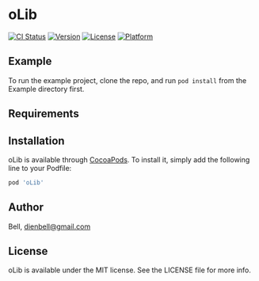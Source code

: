 # oLib

[![CI Status](https://img.shields.io/travis/Bell/oLib.svg?style=flat)](https://travis-ci.org/Bell/oLib)
[![Version](https://img.shields.io/cocoapods/v/oLib.svg?style=flat)](https://cocoapods.org/pods/oLib)
[![License](https://img.shields.io/cocoapods/l/oLib.svg?style=flat)](https://cocoapods.org/pods/oLib)
[![Platform](https://img.shields.io/cocoapods/p/oLib.svg?style=flat)](https://cocoapods.org/pods/oLib)

## Example

To run the example project, clone the repo, and run `pod install` from the Example directory first.

## Requirements

## Installation

oLib is available through [CocoaPods](https://cocoapods.org). To install
it, simply add the following line to your Podfile:

```ruby
pod 'oLib'
```

## Author

Bell, dienbell@gmail.com

## License

oLib is available under the MIT license. See the LICENSE file for more info.
